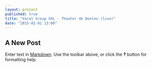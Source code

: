 ```yaml
---
layout: project
published: true
title: "Vocal Group XXL - Theater de Doelen (live)"
date: "2015-01-01 13:00"
---
```


## A New Post

Enter text in [Markdown](http://daringfireball.net/projects/markdown/). Use the toolbar above, or click the **?** button for formatting help.
